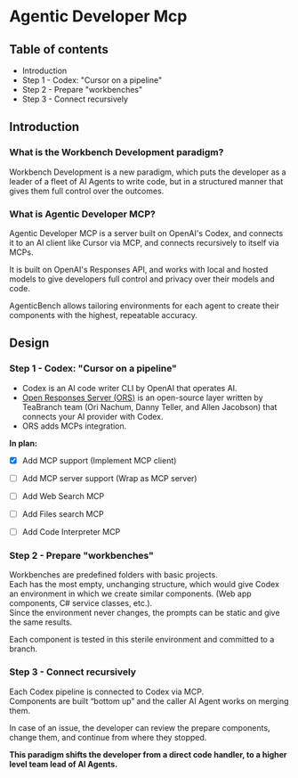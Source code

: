 # Agentic Developer Mcp

## Table of contents

- Introduction 
- Step 1 - Codex: "Cursor on a pipeline" 
- Step 2 - Prepare "workbenches" 
- Step 3 - Connect recursively 

## Introduction

### What is the Workbench Development paradigm?

Workbench Development is a new paradigm, which puts the developer as a leader of a fleet of AI Agents to write code, but in a structured manner that gives them full control over the outcomes. 

### What is Agentic Developer MCP?

Agentic Developer MCP is a server built on OpenAI's Codex, and connects it to an AI client like Cursor via MCP, and connects recursively to itself via MCPs.  

It is built on OpenAI's Responses API, and works with local and hosted models to give developers full control and privacy over their models and code.  

AgenticBench allows tailoring environments for each agent to create their components with the highest, repeatable accuracy. 

## Design

### Step 1 - Codex: "Cursor on a pipeline" 

- Codex is an AI code writer CLI by OpenAI that operates AI. 
- [Open Responses Server (ORS)](https://github.com/TeaBranch/open-responses-server) is an open-source layer written by TeaBranch team (Ori Nachum, Danny Teller, and Allen Jacobson) that connects your AI provider with Codex. 
- ORS adds MCPs integration. 

 **In plan:** 

- [x] Add MCP support (Implement MCP client)   
- [ ] Add MCP server support (Wrap as MCP server) 
- [ ] Add Web Search MCP 
- [ ] Add Files search MCP 
- [ ] Add Code Interpreter MCP 


### Step 2 - Prepare "workbenches"

Workbenches are predefined folders with basic projects.  
Each has the most empty, unchanging structure, which would give Codex an environment in which we create similar components. (Web app components, C# service classes, etc.).  
Since the environment never changes, the prompts can be static and give the same results.  

Each component is tested in this sterile environment and committed to a branch.

### Step 3 - Connect recursively 

Each Codex pipeline is connected to Codex via MCP.  
Components are built “bottom up” and the caller AI Agent works on merging them.  

In case of an issue, the developer can review the prepare components, change them, and continue from where they stopped.

**This paradigm shifts the developer from a direct code handler, to a higher level team lead of AI Agents.**


